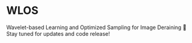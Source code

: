 # WLOS
Wavelet-based Learning and Optimized Sampling for Image Deraining
🔗 Stay tuned for updates and code release!

